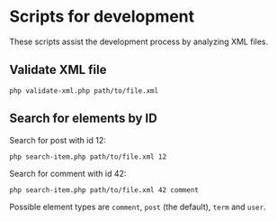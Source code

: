 # Scripts for development

These scripts assist the development process by analyzing XML files.

## Validate XML file

```
php validate-xml.php path/to/file.xml
```

## Search for elements by ID

Search for post with id 12:
```
php search-item.php path/to/file.xml 12 
```

Search for comment with id 42:
```
php search-item.php path/to/file.xml 42 comment 
```

Possible element types are `comment`, `post` (the default), `term` and `user`.
